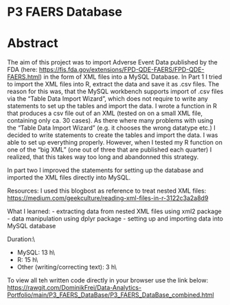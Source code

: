# P3 FAERS Database

# Abstract
The aim of this project was to import Adverse Event Data published by the FDA (here: https://fis.fda.gov/extensions/FPD-QDE-FAERS/FPD-QDE-FAERS.html) in the form of XML files into a MySQL Database. In Part 1 I tried to import the XML files into R, extract the data and save it as .csv files. The reason for this was, that the MySQL workbench supports import of .csv files via the “Table Data Import Wizard”, which does not require to write any statements to set up the tables and import the data. I wrote a function in R that produces a csv file out of an XML (tested on on a small XML file, containing only ca. 30 cases). As there where many problems with using the “Table Data Import Wizard” (e.g. it chooses the wrong datatype etc.) I decided to write statements to create the tables and import the data. I was able to set up everything properly. However, when I tested my R function on one of the “big XML” (one out of three that are published each quarter) I realized, that this takes way too long and abandonned this strategy.

In part two I improved the statements for setting up the database and imported the XML files directly into MySQL.

Resources: I used this blogbost as reference to treat nested XML files: https://medium.com/geekculture/reading-xml-files-in-r-3122c3a2a8d9

What I learned: - extracting data from nested XML files using xml2 package - data manipulation using dplyr package - setting up and importing data into MySQL database

Duration:\ 
- MySQL: 13 h\ 
- R: 15 h\ 
- Other (writing/correcting text): 3 h\ 

To view all teh written code directly in your browser use the link below:
https://rawgit.com/DominikFrei/Data-Analytics-Portfolio/main/P3_FAERS_DataBase/P3_FAERS_DataBase_combined.html
